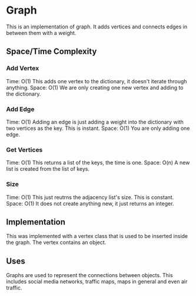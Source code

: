 # Graph
This is an implementation of graph. It adds vertices and connects edges in between them with a weight.

## Space/Time Complexity

### Add Vertex
Time: O(1)
This adds one vertex to the dictionary, it doesn't iterate through anything.
Space: O(1)
We are only creating one new vertex and adding to the dictionary.

### Add Edge
Time: O(1)
Adding an edge is just adding a weight into the dictionary with two vertices as the key. This is instant.
Space: O(1)
You are only adding one edge.

### Get Vertices
Time: O(1)
This returns a list of the keys, the time is one.
Space: O(n)
A new list is created from the list of keys.

### Size
Time: O(1)
This just reutrns the adjacency list's size. This is constant.
Space: O(1)
It does not create anything new, it just returns an integer.

## Implementation
This was implemented with a vertex class that is used to be inserted inside the graph. The vertex contains an object.

## Uses
Graphs are used to represent the connections between objects. This includes social media networks, traffic maps, maps in general and even air traffic.